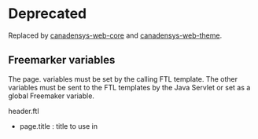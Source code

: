 # Deprecated

Replaced by [canadensys-web-core](https://github.com/Canadensys/canadensys-web-core) and [canadensys-web-theme](https://github.com/Canadensys/canadensys-web-theme).


Freemarker variables
--------------------
The page. variables must be set by the calling FTL template.
The other variables must be sent to the FTL templates by the Java Servlet or set as a global Freemaker variable.

header.ftl
* page.title : title to use in <title> tag
* page.cssScreenPrintList : Freemarker sequence of CSS to include as media="screen,print" 
* page.cssList : Freemarker sequence of CSS to include as media="screen"
* page.cssPrintList : Freemarker sequence of CSS to include as media="print"
* page.prefetchList : dns-prefetch and prefetch tags
* gaAccount : Google Analytics account
* gaSiteVerification : Google Analytics site verification

canadensys-header.ftl
* URLHelper : reference to net.canadensys.web.FreemarkerURLHelper
* userMessageKey : key(in the project language resource) pointing to a message to display to the user. This message will be shown on all pages.

footer.ftl
* page.javaScriptIncludeList : Java Script file(s) to include
* page.javaScriptSetupCallList : Java Script initialization function(s) to call
* page.jQueryJavaScriptSetupCallList : Java Script function(s) to call at jQuery initialization (inside $(document).ready(...))
* footerAdditionalInfoKey : key(in the project language resource) pointing to some text to add in the footer. This is currently limited to one text item.
* footerAdditionalInfoParamKey : name of a variable that would hold a value to be used with `footerAdditionalInfoKey` when this latter includes the {0} notation.

global-functions.ftl
* function formatFileInclude : format a file name for minified and/or versioned files

error/404.ft
* Canadensys 404 page

